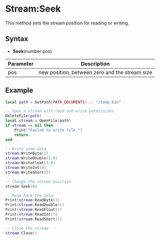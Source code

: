 # Stream:Seek

This method sets the stream position for reading or writing.

## Syntax

- **Seek**(number pos)

| Parameter | Description |
| --- | --- |
| pos | new position, between zero and the stream size |

## Example

```lua
local path = GetPath(PATH_DOCUMENTS) .. "/temp.bin"

-- Open a stream with read and write permissions
DeleteFile(path)
local stream = OpenFile(path)
if stream == nil then
    Print("Failed to write file.")
    return
end

-- Write some data
stream:WriteByte(1)
stream:WriteDouble(2.0)
stream:WriteFloat(3.0)
stream:WriteInt(4)
stream:WriteShort(5)

-- Change the stream position
stream:Seek(0)

-- Read back the data
Print(stream:ReadByte())
Print(stream:ReadDouble())
Print(stream:ReadFloat())
Print(stream:ReadInt())
Print(stream:ReadShort())

-- Close the stream
stream:Close()
```
